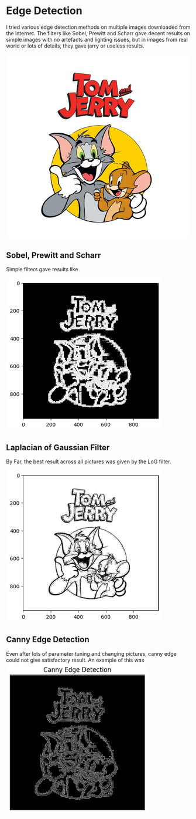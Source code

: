 # Edge Detection

I tried various edge detection methods on multiple images downloaded from the internet. The filters like Sobel, Prewitt and Scharr gave decent results on simple images with no artefacts and lighting issues, but in images from real world or lots of details, they gave jarry or useless results.

![Tom and Jerry](tj.jpg)

## Sobel, Prewitt and Scharr

Simple filters gave results like

![Sobel](tj_output3.png)

## Laplacian of Gaussian Filter

By Far, the best result across all pictures was given by the LoG filter.

![LoG](tj_output2.png)

## Canny Edge Detection

Even after lots of parameter tuning and changing pictures, canny edge could not give satisfactory result. An example of this was
![Canny Edge](tj_output1.png)
